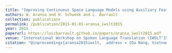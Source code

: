 ```yaml
---
title: "Improving Continuous Space Language Models using Auxiliary Features"
authors: W. Aransa and H. Schwenk and L. Barrault
collection: publications
permalink: /publication/2015-01-01-aransa_iwslt2015
year: 2015
paperurl: https://loicbarrault.github.io/papers/aransa_iwslt2015.pdf
venue: "International Workshop on Spoken Language Translation (IWSLT'15)"
citation: "@inproceedings{aransa2015iwslt,  address = {Da Nang, Vietnam},  author = {W. Aransa and H. Schwenk and L. Barrault},  booktitle = {International Workshop on Spoken Language Translation (IWSLT'15)},  category = {ACTI},  title = {Improving Continuous Space Language Models using Auxiliary Features},  url = {https://loicbarrault.github.io/papers/aransa_iwslt2015.pdf},  year = {2015} }  "
---
```

